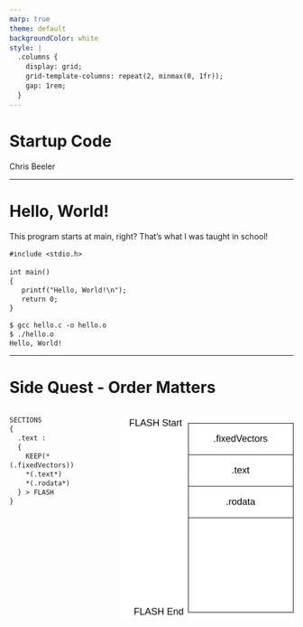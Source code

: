```yaml
---
marp: true
theme: default
backgroundColor: white
style: |
  .columns {
    display: grid;
    grid-template-columns: repeat(2, minmax(0, 1fr));
    gap: 1rem;
  }
---
```


<style>
img[alt~="center"] {
  display: block;
  margin: 0 auto;
}
</style>

<!-- _class: lead -->

# Startup Code
Chris Beeler

---

# Hello, World!
This program starts at main, right? That’s what I was taught in school!

```
#include <stdio.h>

int main()
{
   printf("Hello, World!\n");
   return 0;
}
```

```
$ gcc hello.c -o hello.o
$ ./hello.o
Hello, World!
```

---
# Side Quest - Order Matters
<div class="columns">
<div class="columns-left">

```
SECTIONS
{
  .text :
  {
    KEEP(*(.fixedVectors))
    *(.text*)
    *(.rodata*)
  } > FLASH
}
```

</div>
<div class="columns-right">

![center](assets/linker-order-matters/diagram.png)

</div>
</div>
